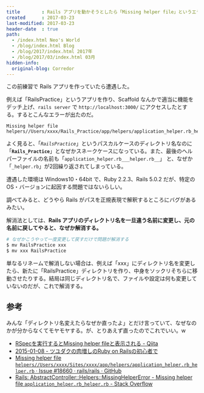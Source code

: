 ```yaml
---
title        : Rails アプリを動かそうとしたら「Missing helper file」というエラーが発生する件
created      : 2017-03-23
last-modified: 2017-03-23
header-date  : true
path:
  - /index.html Neo's World
  - /blog/index.html Blog
  - /blog/2017/index.html 2017年
  - /blog/2017/03/index.html 03月
hidden-info:
  original-blog: Corredor
---
```


この前練習で Rails アプリを作っていたら遭遇した。

例えば「RailsPractice」というアプリを作り、Scaffold なんかで適当に機能をデッチ上げ、`rails server` で `http://localhost:3000/` にアクセスしたとする。するとこんなエラーが出たのだ。

```
Missing helper file helpers//Users/xxxx/Rails_Practice/app/helpers/application_helper.rb_helper.rb
```

よく見ると、「*`RailsPractice`*」というパスカルケースのディレクトリ名なのに「**`Rails_Practice`**」となぜかスネークケースになっている。また、最後のヘルパーファイルの名前も「`application_helper.rb___helper.rb__`」 と、なぜか「`_helper.rb`」が2回繰り返されてしまっている。

遭遇した環境は Windows10・64bit で、Ruby 2.2.3、Rails 5.0.2 だが、特定の OS・バージョンに起因する問題ではないらしい。

調べてみると、どうやら Rails がパスを正規表現で解釈するところにバグがあるみたい。

解消法としては、**Rails アプリのディレクトリ名を一旦違う名前に変更し、元の名前に戻してやると、なぜか解消する。**

```bash
# なぜかこうやって一度変更して戻すだけで問題が解消する
$ mv RailsPractice xxx
$ mv xxx RailsPractice
```

単なるリネームで解消しない場合は、例えば「xxx」にディレクトリ名を変更したら、新たに「RailsPractice」ディレクトリを作り、中身をソックリそちらに移動させたりする。結局は同じディレクトリ名で、ファイルや設定は何も変更していないのだが、これで解消する。

## 参考

みんな「ディレクトリ名変えたらなぜか直ったよ」とだけ言っていて、なぜなのかが分からなくてモヤモヤする。が、とりあえず直ったのでこれでいい。w

- [RSpecを実行するとMissing helper fileと表示される - Qiita](http://qiita.com/kiyodori/items/f41408f3da626fbb0bbe)
- [2015-01-08 - ツユダクの肉増しのRuby on Railsの初心者で](http://d.hatena.ne.jp/jiikko/20150108#1420728093)
- [Missing helper file `helpers//Users/xxxx/Sites/xxxx/app/helpers/application_helper.rb_helper.rb` · Issue #18660 · rails/rails · GitHub](https://github.com/rails/rails/issues/18660)
- [Rails: AbstractController::Helpers::MissingHelperError - Missing helper file `application_helper.rb_helper.rb` - Stack Overflow](http://stackoverflow.com/questions/27884908/rails-abstractcontrollerhelpersmissinghelpererror-missing-helper-file-app)
